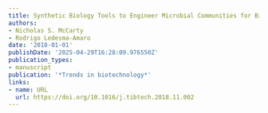 ```yaml
---
title: Synthetic Biology Tools to Engineer Microbial Communities for Biotechnology
authors:
- Nicholas S. McCarty
- Rodrigo Ledesma‐Amaro
date: '2018-01-01'
publishDate: '2025-04-29T16:28:09.976550Z'
publication_types:
- manuscript
publication: '*Trends in biotechnology*'
links:
- name: URL
  url: https://doi.org/10.1016/j.tibtech.2018.11.002
---
```

